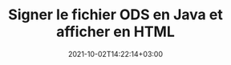 ---
############################# Static ############################
layout: "autogen-gist"
date: 2021-10-02T14:22:14+03:00
draft: false
path: "fr/total/java/signature/ods/"
other_out_formats: "PDF WORD EXCEL DOC DOCX DOCM DOT DOTM DOTX XLS XLSB XLSM XLSX XLTM XLTX PPT PPTX PPS PPSX POTX POTM BMP JPEG GIF PNG WEBP TIFF WMF PSD SVG ODP OTP ODS OTS ODT OTT"
ad_headline: "Signer numériquement ODS | Java"
ad_description: "Ajouter, modifier, rechercher, vérifier et supprimer des signatures numériques de ODS en Java"

############################# Head ############################
head_title: "Signer un fichier ODS avec des signatures de texte ou d'image en Java"
head_description: "Java ODS Signature API pour ajouter, modifier, supprimer, vérifier et rechercher des signatures numériques (texte, image, métadonnées, QR-Code, tampon). Affichez le fichier BMP signé au format HTML."

############################# Header ############################
title: "Signer le fichier ODS en Java et afficher en HTML"
description: "Signez et sécurisez les fichiers ODS dans les applications Java à l'aide de types de signature électronique populaires tels que le texte, l'image, les métadonnées, le code QR, le tampon et le champ de formulaire. Générez, mettez à jour, supprimez, vérifiez et recherchez par programmation des signatures numériques dans des documents ODS, des images et divers autres formats de fichiers sans qu'Adobe Reader soit installé."

############################# SubMenu ############################
submenu:
    enable: false

############################# Content ############################
content:
    enable: true
    block:
    - title_left: "Comment ajouter des signatures d'image à ODS en Java"
      content_left: |
          À l'aide de [Conholdate.Total for Java](https://products.conholdate.com/total/java/) - insérez une image personnalisée en tant que signature électronique dans un document ODS en Java. Ajoutez le logo de l'entreprise, l'icône de tampon ou le nom en utilisant différentes couleurs et effets de texte.

          -   Créez une nouvelle instance de la classe [Signature](https://apireference.groupdocs.com/java/signature/com.groupdocs.signature/Signature) et transmettez-lui le document d'entrée
          -   Instanciez l'objet [ImageSignOptions](https://apireference.groupdocs.com/java/signature/com.groupdocs.signature.options.sign/ImageSignOptions) et spécifiez les options de signature d'image
          -   Appelez la méthode [Sign](https://apireference.groupdocs.com/java/signature/com.groupdocs.signature/Signature#sign(java.io.OutputStream,%20com.groupdocs.signature.options.sign.SignOptions)) de l'instance de classe **Signature** et transmettez-lui **ImageSignOptions**
          -   Définir les options pour afficher le document au format HTML
          -   Instancier la visionneuse avec le fichier de sortie
          
      title_right: "Instructions de téléchargement et d'installation des API"
      content_right: |
          Vous avez besoin des espaces de noms `GroupDocs.Signature` et `GroupDocs.Viewer` pour signer numériquement des documents en Java et les afficher au format HTML, image ou PDF. Découvrez d'autres [API Java pour les documents Office](https://products.conholdate.com/total/java/) proposés par Conholdate.Total.
          
          Obtenez les fichiers d'assemblage respectifs à partir des [téléchargements](https://downloads.conholdate.com/total/java) ou récupérez l'ensemble du package à partir de [Maven](https://repository.conholdate.com/webapp/#/artifacts /browse/tree/General/repo) pour ajouter 'Conholdate.Total` directement dans votre espace de travail.
          
      gisthash: "5683d8243aa8c95ea15ab0e5763e0dcd"
      gistfile: "add-image-signatures-to-pdf-files.java"

    - title_left: "Ajouter des signatures de texte à ODS en Java"
      content_left: |
          Ajoutez une signature de texte personnalisée à un document ODS en Java à l'aide de paramètres de texte avancés tels que la couleur de la police, la taille, le nom, l'alignement du texte et l'ajustement des bordures.

          -   Créez une nouvelle instance de la classe [Signature](https://apireference.groupdocs.com/java/signature/com.groupdocs.signature/Signature) et transmettez le document d'entrée
          -   Instanciez l'objet [TextSignOptions](https://apireference.groupdocs.com/java/signature/com.groupdocs.signature.options.sign/TextSignOptions) et spécifiez les options de signature de texte
          -   Appelez la méthode [sign](https://apireference.groupdocs.com/java/signature/com.groupdocs.signature/Signature#sign(java.io.OutputStream,%20com.groupdocs.signature.options.sign.SignOptions)) de l'instance de classe **Signature** et transmettez-lui **TextSignOptions**
        
      title_right: "Représentation d'image des pages de document"
      content_right: |
          Appliquez des signatures numériques à un large éventail de formats de documents et générez la représentation d'image des pages de document déjà signées aux formats PNG, JPG ou BMP. Vous pouvez facilement prévisualiser le document complet dans son ensemble ou choisir d'afficher certaines pages spécifiques en fonction des numéros de page ou des plages de pages.
          
      gisthash: "9d0efb4c5571e50b2a088b3ab054192d"
      gistfile: "add-text-signatures-to-pdf-files.java"

############################# About Formats ############################
about_formats:
    enable: false
############################# More Formats ############################
more_formats:
    enable: true
    auto: false
    other_out_formats: PDF WORD EXCEL DOC DOCX DOCM DOT DOTM DOTX XLS XLSB XLSM XLSX XLTM XLTX PPT PPTX PPS PPSX POTX POTM BMP JPEG GIF PNG WEBP TIFF WMF PSD SVG ODP OTP ODS OTS ODT OTT
############################# Back to top ###############################
back_to_top:
  enable: true
---